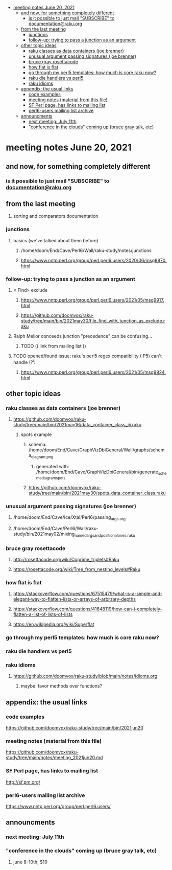 - [meeting notes June 20, 2021](#org716ea51)
  - [and now, for something completely different](#org5781581)
    - [is it possible to just mail "SUBSCRIBE" to documentation@raku.org](#orgfb0087e)
  - [from the last meeting](#org88a93db)
    - [junctions](#org411d02c)
    - [follow-up: trying to pass a junction as an argument](#org534a206)
  - [other topic ideas](#orgb149b2e)
    - [raku classes as data containers (joe brenner)](#orgefcffa3)
    - [unusual argument passing signatures (joe brenner)](#org3e79f9f)
    - [bruce gray rosettacode](#org6e0009f)
    - [how flat is flat](#orgc365e60)
    - [go through my perl5 templates: how much is core raku now?](#org64909a6)
    - [raku die handlers vs perl5](#org09de412)
    - [raku idioms](#orgfab38c9)
  - [appendix: the usual links](#org78782b2)
    - [code examples](#org6a9884d)
    - [meeting notes (material from this file)](#orgf0bccdb)
    - [SF Perl page, has links to mailing list](#orgc21b976)
    - [perl6-users mailing list archive](#org065e89c)
  - [announcments](#orgfce153c)
    - [next meeting: July 11th](#org2538151)
    - ["conference in the clouds" coming up (bruce gray talk, etc)](#org8d020d4)


<a id="org716ea51"></a>

# meeting notes June 20, 2021


<a id="org5781581"></a>

## and now, for something completely different


<a id="orgfb0087e"></a>

### is it possible to just mail "SUBSCRIBE" to documentation@raku.org


<a id="org88a93db"></a>

## from the last meeting

1.  sorting and comparators documentation


<a id="org411d02c"></a>

### junctions

1.  basics (we've talked about them before)

    1.  /home/doom/End/Cave/Perl6/Wall/raku-study/notes/junctions
    
    2.  <https://www.nntp.perl.org/group/perl.perl6.users/2020/06/msg8870.html>


<a id="org534a206"></a>

### follow-up: trying to pass a junction as an argument

1.  <:Find> exclude

    1.  <https://www.nntp.perl.org/group/perl.perl6.users/2021/05/msg9917.html>
    
    2.  <https://github.com/doomvox/raku-study/tree/main/bin/2021may30/file_find_with_junction_as_exclude.raku>

2.  Ralph Mellor conceeds junction "precedence" can be confusing&#x2026;

    1.  TODO (( link from mailing list ))

3.  TODO opened/found issue: raku's perl5 regex compatibility (:P5) can't handle (?<sup>i</sup>:

    1.  <https://www.nntp.perl.org/group/perl.perl6.users/2021/05/msg9924.html>


<a id="orgb149b2e"></a>

## other topic ideas


<a id="orgefcffa3"></a>

### raku classes as data containers (joe brenner)

1.  <https://github.com/doomvox/raku-study/tree/main/bin/2021may16/data_container_class_iii.raku>

    1.  spots example
    
        1.  schema: /home/doom/End/Cave/GraphVizDbiGeneral/Wall/graphs/schema<sub>diagram.png</sub>
        
            1.  generated with: /home/doom/End/Cave/GraphVizDbiGeneral/bin/generate<sub>schema</sub><sub>diagram</sub><sub>spots</sub>
        
        2.  <https://github.com/doomvox/raku-study/tree/main/bin/2021may30/spots_data_container_class.raku>


<a id="org3e79f9f"></a>

### unusual argument passing signatures (joe brenner)

1.  /home/doom/End/Cave/Ice/Xtal/Perl6/passing<sub>args.org</sub>

2.  /home/doom/End/Cave/Perl6/Wall/raku-study/bin/2021may02/mixing<sub>named</sub><sub>args</sub><sub>and</sub><sub>positional</sub><sub>ones.raku</sub>


<a id="org6e0009f"></a>

### bruce gray rosettacode

1.  <http://rosettacode.org/wiki/Coprime_triplets#Raku>

2.  <https://rosettacode.org/wiki/Tree_from_nesting_levels#Raku>


<a id="orgc365e60"></a>

### how flat is flat

1.  <https://stackoverflow.com/questions/67515479/what-is-a-simple-and-elegant-way-to-flatten-lists-or-arrays-of-arbitrary-depths>

2.  <https://stackoverflow.com/questions/41648119/how-can-i-completely-flatten-a-list-of-lists-of-lists>

3.  <https://en.wikipedia.org/wiki/Superflat>


<a id="org64909a6"></a>

### go through my perl5 templates: how much is core raku now?


<a id="org09de412"></a>

### raku die handlers vs perl5


<a id="orgfab38c9"></a>

### raku idioms

1.  <https://github.com/doomvox/raku-study/blob/main/notes/idioms.org>

    1.  maybe: favor methods over functions?


<a id="org78782b2"></a>

## appendix: the usual links


<a id="org6a9884d"></a>

### code examples

<https://github.com/doomvox/raku-study/tree/main/bin/2021jun20>


<a id="orgf0bccdb"></a>

### meeting notes (material from this file)

<https://github.com/doomvox/raku-study/tree/main/notes/meeting_2021jun20.md>


<a id="orgc21b976"></a>

### SF Perl page, has links to mailing list

<http://sf.pm.org/>


<a id="org065e89c"></a>

### perl6-users mailing list archive

<https://www.nntp.perl.org/group/perl.perl6.users/>


<a id="orgfce153c"></a>

## announcments


<a id="org2538151"></a>

### next meeting: July 11th


<a id="org8d020d4"></a>

### "conference in the clouds" coming up (bruce gray talk, etc)

1.  june 8-10th, $10
